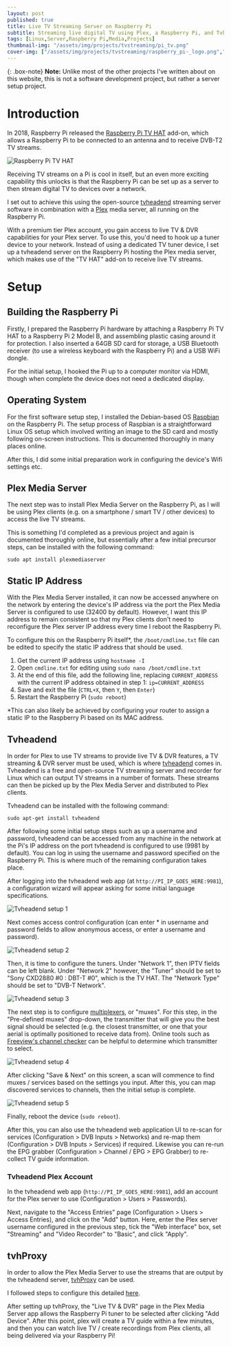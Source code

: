 ```yaml
---
layout: post
published: true
title: Live TV Streaming Server on Raspberry Pi
subtitle: Streaming live digital TV using Plex, a Raspberry Pi, and Tvheadend
tags: [Linux,Server,Raspberry Pi,Media,Projects]
thumbnail-img: "/assets/img/projects/tvstreaming/pi_tv.png"
cover-img: ["/assets/img/projects/tvstreaming/raspberry_pi-_logo.png","/assets/img/projects/tvstreaming/pi_tv.png","/assets/img/projects/tvstreaming/tv_hat.jpg"]
---
```

{: .box-note}
**Note:** Unlike most of the other projects I've written about on this website, this is not a software development project, but rather a server setup project.

# Introduction
In 2018, Raspberry Pi released the [Raspberry Pi TV HAT](https://www.raspberrypi.com/products/raspberry-pi-tv-hat/) add-on, which allows a Raspberry Pi to be connected to an antenna and to receive DVB-T2 TV streams.

![Raspberry Pi TV HAT](/assets/img/projects/tvstreaming/tv_hat.jpg)

Receiving TV streams on a Pi is cool in itself, but an even more exciting capability this unlocks is that the Raspberry Pi can be set up as a server to then stream digital TV to devices over a network.

I set out to achieve this using the open-source [tvheadend](https://github.com/tvheadend/tvheadend) streaming server software in combination with a [Plex](https://www.plex.tv/) media server, all running on the Raspberry Pi.

With a premium tier Plex account, you gain access to live TV & DVR capabilities for your Plex server. To use this, you'd need to hook up a tuner device to your network. Instead of using a dedicated TV tuner device, I set up a tvheadend server on the Raspberry Pi hosting the Plex media server, which makes use of the "TV HAT" add-on to receive live TV streams.

# Setup
## Building the Raspberry Pi
Firstly, I prepared the Raspberry Pi hardware by attaching a Raspberry Pi TV HAT to a Raspberry Pi 2 Model B, and assembling plastic casing around it for protection. I also inserted a 64GB SD card for storage, a USB Bluetooth receiver (to use a wireless keyboard with the Raspberry Pi) and a USB WiFi dongle.

For the initial setup, I hooked the Pi up to a computer monitor via HDMI, though when complete the device does not need a dedicated display.

## Operating System
For the first software setup step, I installed the Debian-based OS [Raspbian](https://www.raspbian.org/) on the Raspberry Pi. The setup process of Raspbian is a straightforward Linux OS setup which involved writing an image to the SD card and mostly following on-screen instructions. This is documented thoroughly in many places online.

After this, I did some initial preparation work in configuring the device's Wifi settings etc.

## Plex Media Server
The next step was to install Plex Media Server on the Raspberry Pi, as I will be using Plex clients (e.g. on a smartphone / smart TV / other devices) to access the live TV streams.

This is something I'd completed as a previous project and again is documented thoroughly online, but essentially after a few initial precursor steps, can be installed with the following command:

```
sudo apt install plexmediaserver
```

## Static IP Address
With the Plex Media Server installed, it can now be accessed anywhere on the network by entering the device's IP address via the port the Plex Media Server is configured to use (32400 by default). However, I want this IP address to remain consistent so that my Plex clients don't need to reconfigure the Plex server IP address every time I reboot the Raspberry Pi.

To configure this on the Raspberry Pi itself*, the `/boot/cmdline.txt` file can be edited to specify the static IP address that should be used.

1. Get the current IP address using `hostname -I`
2. Open `cmdline.txt` for editing using `sudo nano /boot/cmdline.txt`
3. At the end of this file, add the following line, replacing `CURRENT_ADDRESS` with the current IP address obtained in step 1: `ip=CURRENT_ADDRESS`
4. Save and exit the file (`CTRL+X`, then `Y`, then `Enter`)
5. Restart the Raspberry Pi (`sudo reboot`)

*This can also likely be achieved by configuring your router to assign a static IP to the Raspberry Pi based on its MAC address.

## Tvheadend
In order for Plex to use TV streams to provide live TV & DVR features, a TV streaming & DVR server must be used, which is where [tvheadend](https://github.com/tvheadend/tvheadend) comes in. Tvheadend is a free and open-source TV streaming server and recorder for Linux which can output TV streams in a number of formats. These streams can then be picked up by the Plex Media Server and distributed to Plex clients.

Tvheadend can be installed with the following command:

```
sudo apt-get install tvheadend
```

After following some initial setup steps such as up a username and password, tvheadend can be accessed from any machine in the network at the Pi's IP address on the port tvheadend is configured to use (9981 by default). You can log in using the username and password specified on the Raspberry Pi. This is where much of the remaining configuration takes place.

After logging into the tvheadend web app (at `http://PI_IP_GOES_HERE:9981`), a configuration wizard will appear asking for some initial language specifications.

![Tvheadend setup 1](/assets/img/projects/tvstreaming/tvheadend-setup1.png)

Next comes access control configuration (can enter * in username and password fields to allow anonymous access, or enter a username and password).

![Tvheadend setup 2](/assets/img/projects/tvstreaming/tvheadend-setup2.png)

Then, it is time to configure the tuners. Under "Network 1", then IPTV fields can be left blank. Under "Network 2" however, the "Tuner" should be set to "Sony CXD2880 #0 : DBT-T #0", which is the TV HAT. The "Network Type" should be set to "DVB-T Network".

![Tvheadend setup 3](/assets/img/projects/tvstreaming/tvheadend-setup3.png)

The next step is to configure [multiplexers](https://en.wikipedia.org/wiki/Multiplexer), or "muxes". For this step, in the "Pre-defined muxes" drop-down, the transmitter that will give you the best signal should be selected (e.g. the closest transmitter, or one that your aerial is optimally positioned to receive data from). Online tools such as [Freeview's channel checker](https://www.freeview.co.uk/freeview-channel-checker) can be helpful to determine which transmitter to select. 

![Tvheadend setup 4](/assets/img/projects/tvstreaming/tvheadend-setup4.png)

After clicking "Save & Next" on this screen, a scan will commence to find muxes / services based on the settings you input. After this, you can map discovered services to channels, then the initial setup is complete.

![Tvheadend setup 5](/assets/img/projects/tvstreaming/tvheadend-setup5.png)

Finally, reboot the device (`sudo reboot`). 

After this, you can also use the tvheadend web application UI to re-scan for services (Configuration > DVB Inputs > Networks) and re-map them (Configuration > DVB Inputs > Services) if required. Likewise you can re-run the EPG grabber (Configuration > Channel / EPG > EPG Grabber) to re-collect TV guide information.

### Tvheadend Plex Account

In the tvheadend web app (`http://PI_IP_GOES_HERE:9981`), add an account for the Plex server to use (Configuration > Users > Passwords).

Next, navigate to the "Access Entries" page (Configuration > Users > Access Entries), and click on the "Add" button. Here, enter the Plex server username configured in the previous step, tick the "Web interface" box, set "Streaming" and "Video Recorder" to "Basic", and click "Apply".

## tvhProxy
In order to allow the Plex Media Server to use the streams that are output by the tvheadend server, [tvhProxy](https://github.com/chkuendig/tvhProxy) can be used.

I followed steps to configure this detailed [here](https://www.mundayweb.com/html/Raspberry%20Pi/TV%20HAT%20and%20Plex%20Media%20Server.html#install-tvhproxy).

After setting up tvhProxy, the "Live TV & DVR" page in the Plex Media Server app allows the Raspberry Pi tuner to be selected after clicking "Add Device". After this point, plex will create a TV guide within a few minutes, and then you can watch live TV / create recordings from Plex clients, all being delivered via your Raspberry Pi!